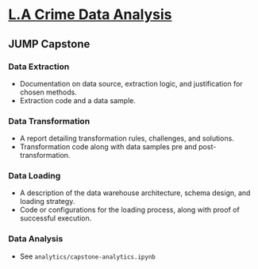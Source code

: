 # [L.A Crime Data Analysis](http://34.233.135.176/)
## JUMP Capstone

### Data Extraction
- Documentation on data source, extraction logic, and justification
for chosen methods.
- Extraction code and a data sample.

### Data Transformation
-  A report detailing transformation rules, challenges, and solutions.
- Transformation code along with data samples pre and
post-transformation.

### Data Loading
- A description of the data warehouse architecture, schema design,
and loading strategy.
- Code or configurations for the loading process, along with proof
of successful execution.

### Data Analysis
- See `analytics/capstone-analytics.ipynb`

